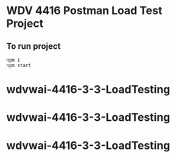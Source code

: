 # WDV 4416 Postman Load Test Project

## To run project

```shell
npm i
npm start
```
# wdvwai-4416-3-3-LoadTesting
# wdvwai-4416-3-3-LoadTesting
# wdvwai-4416-3-3-LoadTesting

